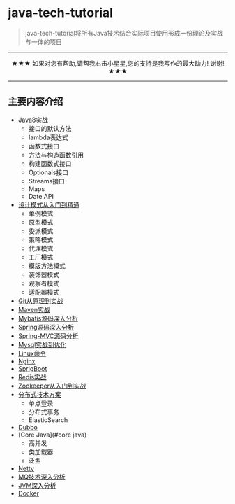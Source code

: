 # java-tech-tutorial
> java-tech-tutorial将所有Java技术结合实际项目使用形成一份理论及实战与一体的项目

---

<p align="center">
 ★★★ 如果对您有帮助,请帮我右击小星星,您的支持是我写作的最大动力! 谢谢! ★★★
</p>

---

## 主要内容介绍
* [Java8实战](#Java8)
   * 接口的默认方法
   * lambda表达式
   * 函数式接口
   * 方法与构造函数引用
   * 构建函数式接口
   * Optionals接口
   * Streams接口
   * Maps
   * Date API
* [设计模式从入门到精通](#design-pattern)
    * 单例模式
    * 原型模式
    * 委派模式
    * 策略模式
    * 代理模式
    * 工厂模式
    * 模版方法模式
    * 装饰器模式
    * 观察者模式
    * 适配器模式
* [Git从原理到实战](#git)
* [Maven实战](#maven)
* [Mybatis源码深入分析](#mybatis)
* [Spring源码深入分析](#spring)
* [Spring-MVC源码分析](#springmvc)
* [Mysql实战到优化](#mysql)
* [Linux命令](#linux)
* [Nginx](#nginx)
* [SprigBoot](#springboot)
* [Redis实战](#redis)
* [Zookeeper从入门到实战](#zookeeper)
* [分布式技术方案](#distributed)
   * 单点登录
   * 分布式事务
   * ElasticSearch
* [Dubbo](#dubbo)
* [Core Java](#core java)
   * 高并发
   * 类加载器
   * 泛型
* [Netty](#Netty)
* [MQ技术深入分析](#MQ)
* [JVM深入分析](#JVM)
* [Docker](#docker)

